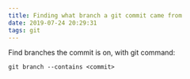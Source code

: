 ```yaml
---
title: Finding what branch a git commit came from
date: 2019-07-24 20:29:31
tags: git
---
```

Find branches the commit is on, with git command:
```
git branch --contains <commit>
```
